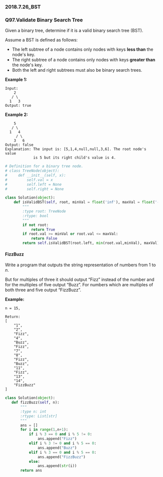 ### 2018.7.26_BST

### Q97.Validate Binary Search Tree

Given a binary tree, determine if it is a valid binary search tree (BST).

Assume a BST is defined as follows:

- The left subtree of a node contains only nodes with keys **less than** the node's key.
- The right subtree of a node contains only nodes with keys **greater than** the node's key.
- Both the left and right subtrees must also be binary search trees.

**Example 1:**

```
Input:
    2
   / \
  1   3
Output: true
```

**Example 2:**

```
    5
   / \
  1   4
     / \
    3   6
Output: false
Explanation: The input is: [5,1,4,null,null,3,6]. The root node's value
             is 5 but its right child's value is 4.
```

```python
# Definition for a binary tree node.
# class TreeNode(object):
#     def __init__(self, x):
#         self.val = x
#         self.left = None
#         self.right = None

class Solution(object):
    def isValidBST(self, root, minVal = float('inf'), maxVal = float('-inf')):
        """
        :type root: TreeNode
        :rtype: bool
        """
        if not root:
            return True
        if root.val >= minVal or root.val <= maxVal:
            return False
        return self.isValidBST(root.left, min(root.val,minVal), maxVal) and self.isValidBST(root.right, minVal, max(root.val, maxVal))
```

#### FizzBuzz

Write a program that outputs the string representation of numbers from 1 to *n*.

But for multiples of three it should output “Fizz” instead of the number and for the multiples of five output “Buzz”. For numbers which are multiples of both three and five output “FizzBuzz”.

**Example:**

```
n = 15,

Return:
[
    "1",
    "2",
    "Fizz",
    "4",
    "Buzz",
    "Fizz",
    "7",
    "8",
    "Fizz",
    "Buzz",
    "11",
    "Fizz",
    "13",
    "14",
    "FizzBuzz"
]
```

 ```python
class Solution(object):
    def fizzBuzz(self, n):
        """
        :type n: int
        :rtype: List[str]
        """
        ans = []
        for i in range(1,n+1):
            if i % 3 == 0 and i % 5 != 0:
                ans.append("Fizz")
            elif i % 3 != 0 and i % 5 == 0:
                ans.append("Buzz")
            elif i % 3 == 0 and i % 5 == 0:
                ans.append("FizzBuzz")
            else:
                ans.append(str(i))
        return ans
 ```

